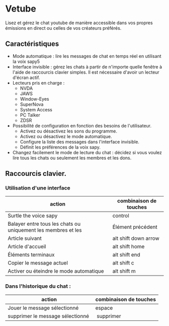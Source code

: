 # Vetube
Lisez et gérez le chat youtube de manière accessible dans vos propres émissions en direct ou celles de vos créateurs préférés.
## Caractéristiques
- Mode automatique : lire les messages de chat en temps réel en utilisant la voix sapy5
- Interface invisible : gérez les chats à partir de n'importe quelle fenêtre à l'aide de raccourcis clavier simples. Il est nécessaire d'avoir un lecteur d'écran actif.
- Lecteurs pris en charge :
  - NVDA
  - JAWS
  - Window-Eyes
  - SuperNova
  - System Access
  - PC Talker
  - ZDSR
- Possibilité de configuration en fonction des besoins de l'utilisateur.
  - Activez ou désactivez les sons du programme.
  - Activez ou désactivez le mode automatique.
  - Configure la liste des messages dans l'interface invisible.
  - Définit les préférences de la voix sapy.
- Changez facilement le mode de lecture du chat : décidez si vous voulez lire tous les chats ou seulement les membres et les dons.
## Raccourcis clavier.
### Utilisation d'une interface
|action |combinaison de touches |
| ------------------------- | ------------- |
|Surtle the voice sapy |control |
|Balayer entre tous les chats ou uniquement les membres et les |Élément précédent |flèche alt shift vers le haut |
|Article suivant |alt shift down arrow |
|Article d'accueil |alt shift home |
|Éléments terminaux |alt shift end |
|Copier le message actuel | alt shift c |
|Activer ou éteindre le mode automatique | alt shift m |

### Dans l'historique du chat :
|action |combinaison de touches |
| ------------------------- | ------------- |
|Jouer le message sélectionné |espace |
| supprimer le message sélectionné | supprimer
